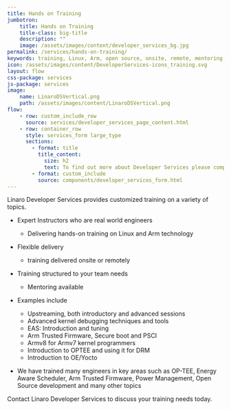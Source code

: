 ```yaml
---
title: Hands on Training
jumbotron:
    title: Hands on Training
    title-class: big-title
    description: ""
    image: /assets/images/content/developer_services_bg.jpg
permalink: /services/hands-on-training/
keywords: training, Linux, Arm, open source, onsite, remote, mentoring, tailored to needs
icon: /assets/images/content/DeveloperServices-icons_training.svg
layout: flow
css-package: services
js-package: services
image:
    name: LinaroDSVertical.png
    path: /assets/images/content/LinaroDSVertical.png
flow:
    - row: custom_include_row
      source: services/developer_services_page_content.html
    - row: container_row
      style: services_form large_type
      sections:
        - format: title
          title_content:
            size: h2
            text: To find out more about Developer Services please complete this form
        - format: custom_include
          source: components/developer_services_form.html
---
```

Linaro Developer Services provides customized training on a variety of topics.

- Expert Instructors who are real world engineers
  - Delivering hands-on training on Linux and Arm technology

- Flexible delivery
  - training delivered onsite or remotely

- Training structured to your team needs
  - Mentoring available

- Examples include
  - Upstreaming, both introductory and advanced sessions
  - Advanced kernel debugging techniques and tools
  - EAS: Introduction and tuning
  - Arm Trusted Firmware, Secure boot and PSCI
  - Armv8 for Armv7 kernel programmers
  - Introduction to OPTEE and using it for DRM
  - Introduction to OE/Yocto

- We have trained many engineers in key areas such as OP-TEE, Energy Aware Scheduler, Arm Trusted Firmware, Power Management, Open Source development and many other topics

Contact Linaro Developer Services to discuss your training needs today.

